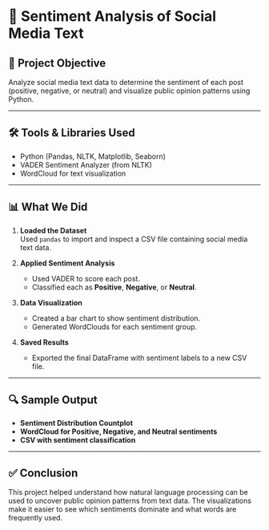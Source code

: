 # 🧠 Sentiment Analysis of Social Media Text

## 📌 Project Objective
Analyze social media text data to determine the sentiment of each post (positive, negative, or neutral) and visualize public opinion patterns using Python.

---

## 🛠️ Tools & Libraries Used
- Python (Pandas, NLTK, Matplotlib, Seaborn)
- VADER Sentiment Analyzer (from NLTK)
- WordCloud for text visualization

---

## 📊 What We Did

1. **Loaded the Dataset**  
   Used `pandas` to import and inspect a CSV file containing social media text data.

2. **Applied Sentiment Analysis**  
   - Used VADER to score each post.
   - Classified each as **Positive**, **Negative**, or **Neutral**.

3. **Data Visualization**  
   - Created a bar chart to show sentiment distribution.
   - Generated WordClouds for each sentiment group.

4. **Saved Results**  
   - Exported the final DataFrame with sentiment labels to a new CSV file.

---

## 🔍 Sample Output

- **Sentiment Distribution Countplot**
- **WordCloud for Positive, Negative, and Neutral sentiments**
- **CSV with sentiment classification**

---

## ✅ Conclusion
This project helped understand how natural language processing can be used to uncover public opinion patterns from text data. The visualizations make it easier to see which sentiments dominate and what words are frequently used.

